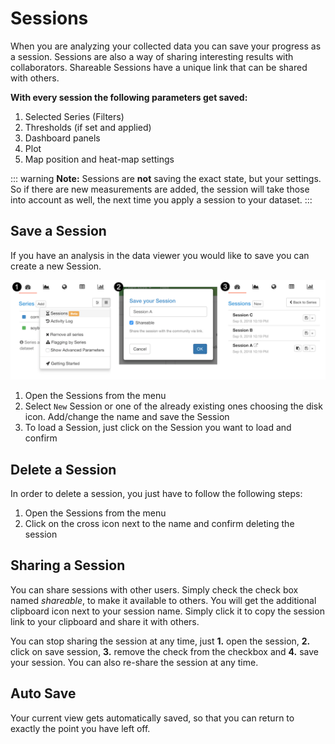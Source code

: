 # Sessions

When you are analyzing your collected data you can save your progress as a session. Sessions are also a way of sharing interesting results with collaborators. Shareable Sessions have a unique link that can be shared with others.

**With every session the following parameters get saved:**

1. Selected Series (Filters)
2. Thresholds (if set and applied)
3. Dashboard panels
4. Plot
5. Map position and heat-map settings

::: warning
**Note:** Sessions are **not** saving the exact state, but your settings. So if there are new measurements are added, the session will take those into account as well, the next time you apply a session to your dataset.
:::

## Save a Session

If you have an analysis in the data viewer you would like to save you can create a new Session.

![1. Open Sessions, 2. Save a Session, 3. Load a session](./images/project-sessions.png)

1. Open the Sessions from the  <i class="fa fa-bars"></i> menu
2. Select `New` Session or one of the already existing ones choosing the <i class="fa fa-save"></i> disk icon. Add/change the name and save the Session
3. To load a Session, just click on the Session you want to load and confirm

## Delete a Session

In order to delete a session, you just have to follow the following steps:

1. Open the Sessions from the  <i class="fa fa-bars"></i> menu
2. Click on the <i class="fa fa-times"></i> cross icon next to the name and confirm deleting the session

## Sharing a Session

You can share sessions with other users. Simply check the check box named *shareable*, to make it available to others. You will get the additional <i class="fa fa-clipboard"></i> clipboard icon next to your session name. Simply click it to copy the session link to your clipboard and share it with others.

You can stop sharing the session at any time, just **1.** open the session, **2.** click on save session, **3.** remove the check from the checkbox and **4.** save your session. You can also re-share the session at any time.

## Auto Save

Your current view gets automatically saved, so that you can return to exactly the point you have left off.
